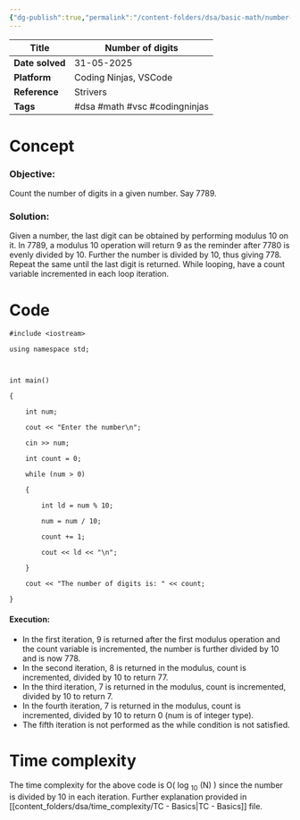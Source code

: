 ```yaml
---
{"dg-publish":true,"permalink":"/content-folders/dsa/basic-math/number-of-digits-count-digits/","dgShowToc":true}
---
```



| **Title**       | Number of digits              |
| --------------- | ----------------------------- |
| **Date solved** | 31-05-2025                    |
| **Platform**    | Coding Ninjas, VSCode         |
| **Reference**   | Strivers                      |
| **Tags**        | #dsa #math #vsc #codingninjas |
# Concept

### Objective: 

Count the number of digits in a given number. Say 7789.

### Solution:

Given a number, the last digit can be obtained by performing modulus 10 on it. In 7789, a modulus 10 operation will return 9 as the reminder after 7780 is evenly divided by 10. Further the number is divided by 10, thus giving 778. Repeat the same until the last digit is returned. While looping, have a count variable incremented in each loop iteration.

# Code

```
#include <iostream>

using namespace std;

  

int main()

{

    int num;

    cout << "Enter the number\n";

    cin >> num;

    int count = 0;

    while (num > 0)

    {

        int ld = num % 10;

        num = num / 10;

        count += 1;

        cout << ld << "\n";

    }

    cout << "The number of digits is: " << count;

}
```

#### Execution:

- In the first iteration, 9 is returned after the first modulus operation and the count variable is incremented, the number is further divided by 10 and is now 778.
- In the second iteration, 8 is returned in the modulus, count is incremented, divided by 10 to return 77.
- In the third iteration, 7 is returned in the modulus, count is incremented, divided by 10 to return 7.
- In the fourth iteration, 7 is returned in the modulus,  count is incremented, divided by 10 to return 0 (num is of integer type).
- The fifth iteration is not performed as the while condition is not satisfied.

# Time complexity

The time complexity for the above code is O( log <sub>10</sub> (N) ) since the number is divided by 10 in each iteration. Further explanation provided in [[content_folders/dsa/time_complexity/TC - Basics\|TC - Basics]] file.